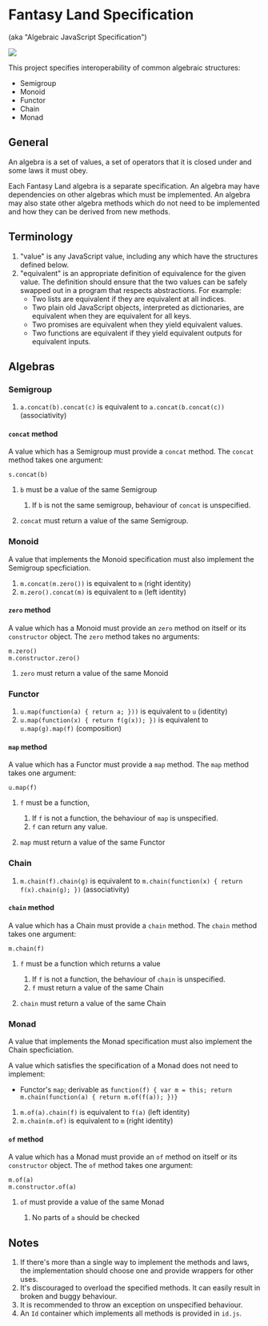 # Fantasy Land Specification

(aka "Algebraic JavaScript Specification")

![](logo.png)

This project specifies interoperability of common algebraic
structures:

* Semigroup
* Monoid
* Functor
* Chain
* Monad

## General

An algebra is a set of values, a set of operators that it is closed
under and some laws it must obey.

Each Fantasy Land algebra is a separate specification. An algebra may
have dependencies on other algebras which must be implemented. An
algebra may also state other algebra methods which do not need to be
implemented and how they can be derived from new methods.

## Terminology

1. "value" is any JavaScript value, including any which have the
   structures defined below.
2. "equivalent" is an appropriate definition of equivalence for the given value.
    The definition should ensure that the two values can be safely swapped out in a program that respects abstractions. For example:
    - Two lists are equivalent if they are equivalent at all indices.
    - Two plain old JavaScript objects, interpreted as dictionaries, are equivalent when they are equivalent for all keys.
    - Two promises are equivalent when they yield equivalent values.
    - Two functions are equivalent if they yield equivalent outputs for equivalent inputs.

## Algebras

### Semigroup

1. `a.concat(b).concat(c)` is equivalent to `a.concat(b.concat(c))` (associativity)

#### `concat` method

A value which has a Semigroup must provide a `concat` method. The
`concat` method takes one argument:

    s.concat(b)

1. `b` must be a value of the same Semigroup

    1. If `b` is not the same semigroup, behaviour of `concat` is
       unspecified.

2. `concat` must return a value of the same Semigroup.

### Monoid

A value that implements the Monoid specification must also implement
the Semigroup specficiation.

1. `m.concat(m.zero())` is equivalent to `m` (right identity)
2. `m.zero().concat(m)` is equivalent to `m` (left identity)

#### `zero` method

A value which has a Monoid must provide an `zero` method on itself or
its `constructor` object. The `zero` method takes no arguments:

    m.zero()
    m.constructor.zero()

1. `zero` must return a value of the same Monoid

### Functor

1. `u.map(function(a) { return a; }))` is equivalent to `u` (identity)
2. `u.map(function(x) { return f(g(x)); })` is equivalent to `u.map(g).map(f)` (composition)

#### `map` method

A value which has a Functor must provide a `map` method. The `map`
method takes one argument:

    u.map(f)

1. `f` must be a function,

    1. If `f` is not a function, the behaviour of `map` is
       unspecified.
    2. `f` can return any value.

2. `map` must return a value of the same Functor

### Chain

1. `m.chain(f).chain(g)` is equivalent to `m.chain(function(x) { return f(x).chain(g); })` (associativity)

#### `chain` method

A value which has a Chain must provide a `chain` method. The `chain`
method takes one argument:

    m.chain(f)

1. `f` must be a function which returns a value

    1. If `f` is not a function, the behaviour of `chain` is
       unspecified.
    2. `f` must return a value of the same Chain

2. `chain` must return a value of the same Chain

### Monad

A value that implements the Monad specification must also implement
the Chain specficiation.

A value which satisfies the specification of a Monad does not need to
implement:

* Functor's `map`; derivable as `function(f) { var m = this; return m.chain(function(a) { return m.of(f(a)); })}`

1. `m.of(a).chain(f)` is equivalent to `f(a)` (left identity)
2. `m.chain(m.of)` is equivalent to `m` (right identity)

#### `of` method

A value which has a Monad must provide an `of` method on itself or its
`constructor` object. The `of` method takes one argument:

    m.of(a)
    m.constructor.of(a)

1. `of` must provide a value of the same Monad

    1. No parts of `a` should be checked

## Notes

1. If there's more than a single way to implement the methods and
   laws, the implementation should choose one and provide wrappers for
   other uses.
2. It's discouraged to overload the specified methods. It can easily
   result in broken and buggy behaviour.
3. It is recommended to throw an exception on unspecified behaviour.
4. An `Id` container which implements all methods is provided in
   `id.js`.
